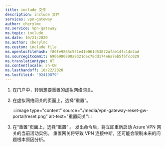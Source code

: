 ```yaml
---
title: include 文件
description: include 文件
services: vpn-gateway
author: cherylmc
ms.service: vpn-gateway
ms.topic: include
ms.date: 10/21/2020
ms.author: cherylmc
ms.custom: include file
ms.openlocfilehash: f80fe9865c551e41e061d53872afae14fc14e2ad
ms.sourcegitcommit: 6906980890a8321dec78dd174e6a7eb5f5fcc029
ms.translationtype: HT
ms.contentlocale: zh-CN
ms.lasthandoff: 10/22/2020
ms.locfileid: "92419879"
---
```

1. 在门户中，转到想要重置的虚拟网络网关。
1. 在虚拟网络网关的页面上，选择“重置”。

   :::image type="content" source="./media/vpn-gateway-reset-gw-portal/reset.png" alt-text="重置网关":::
1. 在“重置”页面上，选择“重置” 。 发出命令后，将立即重新启动 Azure VPN 网关的当前活动实例。 重置网关将导致 VPN 连接中断，还可能会限制未来的问题根本原因分析。
